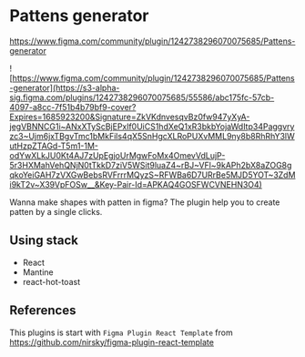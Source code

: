 # Pattens generator

https://www.figma.com/community/plugin/1242738296070075685/Pattens-generator

![https://www.figma.com/community/plugin/1242738296070075685/Pattens-generator](https://s3-alpha-sig.figma.com/plugins/1242738296070075685/55586/abc175fc-57cb-4097-a8cc-7f51b4b79bf9-cover?Expires=1685923200&Signature=ZkVKdnvesqvBz0fw947yXyA-jegVBNNCG1i~ANxXTyScBjEPxlf0UiCS1hdXeQ1xR3bkbYojaWdItp34Paggvryzc3~Ujm6jxTBgvTmc1bMkFils4qX5SnHgcXLRoPUXvMML9ny8b8RhRhY3lWutHzpZTAGd-T5m1-1M-odYwXLkJU0Kt4AJ7zUpEgjoUrMgwFoMx4OmevVdLujP-5r3HXMahVehQNjN0tTkkD7ziV5WSit9luaZ4~rBJ~VFl~9kAPh2bX8aZOG8gqkoYeiGAH7zVXGwBebsRVFrrrMQyzS~RFWBa6D7URrBe5MJD5YOT~3ZdMi9kT2v~X39VpFOSw__&Key-Pair-Id=APKAQ4GOSFWCVNEHN3O4)

Wanna make shapes with patten in figma? The plugin help you to create patten by a single clicks.

## Using stack

- React
- Mantine
- react-hot-toast

## References

This plugins is start with `Figma Plugin React Template` from https://github.com/nirsky/figma-plugin-react-template
